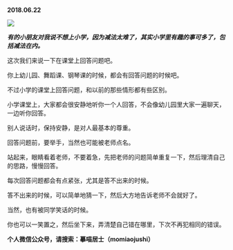 
          
            
**2018.06.22**



![](//upload-images.jianshu.io/upload_images/51001-409661bc058c45a5.jpg)




***有的小朋友对我说不想上小学，因为减法太难了，其实小学里有趣的事可多了，包括减法在内。***

这次我们来说一下在课堂上回答问题吧。

你上幼儿园、舞蹈课、钢琴课的时候，都会有回答问题的时候吧。

不过小学的课堂上回答问题，和以前的那些情形都有些区别。

小学课堂上，大家都会很安静地听你一个人回答，不会像幼儿园里大家一遍聊天，一边听你回答。

别人说话时，保持安静，是对人最基本的尊重。

回答问题前，要举手，当然也可能被老师点名。

站起来，眼睛看着老师，不要着急，先把老师的问题简单重复一下，然后理清自己的思路，慢慢回答。

每次回答问题都会有点紧张，尤其是答不出来的时候。

答不出来的时候，可以简单地猜一下，然后大方地告诉老师不会就好了。

当然，也有被同学笑话的时候。

你也可以一笑置之，然后坐下来，弄清楚自己错在哪里，下次不再犯相同的错误。


**个人微信公众号，请搜索：摹喵居士（momiaojushi）**

          
        